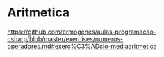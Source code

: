 # Aritmetica
https://github.com/ermogenes/aulas-programacao-csharp/blob/master/exercises/numeros-operadores.md#exerc%C3%ADcio-mediaaritmetica
